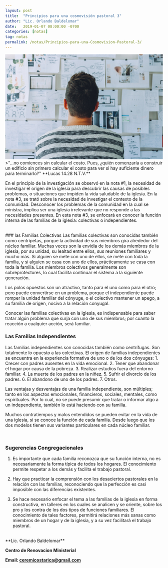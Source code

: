 ```yaml
---
layout: post
title:  "Principios para una cosmovisión pastoral 3"
author: "Lic. Orlando Baldelomar"
date:   2019-01-07 08:00:00 -0700
categories: [notas]
tag: notas
permalink: /notas/Principios-para-una-Cosmovision-Pastoral-3/
---
```

<img src="/assets/img/cosmovision.jpeg" class="img-fluid" alt="Responsive image">

<br>
>"...no comiences sin calcular el costo. Pues, ¿quién comenzaría a construir un edificio sin primero calcular el costo para ver si hay suficiente dinero para terminarlo?"
**Lucas 14.28 N.T.V.**


<br>

En el principio de la investigación se observó en la nota #1, la necesidad de investigar el origen de la iglesia para descubrir las causas de posibles problemas, o situaciones que impiden la vida saludable de la iglesia. En la nota #3, se trató sobre la necesidad de investigar el contexto de la comunidad. Desconocer los problemas de la comunidad en la cual se ministra, implica ser una iglesia irrelevante que  no responde a las necesidades presentes. En esta nota #3, se enfocará en conocer la función interna de las familias de la iglesia: colectivas o independientes.

<br>
### las Familias Colectivas
Las familias colectivas son conocidas también como centrípetas, porque la actividad de sus miembros gira alrededor del núcleo familiar. Muchas veces son la envidia de los demás miembros de la iglesia, por su unidad, su lealtad entre ellos, sus reuniones familiares y mucho más. Si alguien se mete con uno de ellos, se mete con toda la familia, y si alguien se casa con uno de ellos, prácticamente se casa con toda la familia.  Los miembros colectivos generalmente son sobreprotectores, lo cual facilita continuar el sistema a la siguiente generación.

Los polos opuestos son un atractivo, tanto para el uno como para el otro; pero puede convertirse en un problema, porque el independiente puede romper la unidad familiar del cónyuge, o el colectivo mantener un apego, a su familia de origen, nocivo a la relación conyugal.

Conocer las familias colectivas en la iglesia, es indispensable para saber tratar algún problema que surja con uno de sus miembros; por cuanto la reacción a cualquier acción, será familiar.


### Las Familias Independientes
Las familias independientes son conocidas también como centrífugas. Son totalmente lo opuesto  a las colectivas. El origen de familias independientes  se encuentra en la experiencia formativa de uno o de los dos cónyuges: 1. Crecer con padres ausentes en la vida emocional.  2. Tener que abandonar el hogar por causa de la pobreza.  3. Realizar estudios fuera del entorno familiar.  4. La muerte de los padres en la niñez. 5. Sufrir el divorcio de los padres.  6. El abandono de uno de los padres. 7. Otros.

Las ventajas y desventajas de una familia independiente, son múltiples; tanto en los aspectos emocionales, financieros, sociales, mentales, como espirituales. Por lo cual, no se puede presumir que tratar o informar algo a un independiente, también lo está haciendo con su familia.

Muchos contratiempos y malos entendidos se pueden evitar en la vida de una iglesia, si se conoce la función de cada familia. Desde luego que los dos modelos tienen sus variantes particulares en cada núcleo familiar.
 
<br>
<h3 class="text-center">Sugerencias Congregacionales</h3>

1. Es importante que cada familia reconozca que su función interna, no es necesariamente la forma típica de todos los hogares. El conocimiento permite respetar a los demás y facilita el trabajo pastoral.

2. Hay que practicar la comprensión con los desaciertos pastorales en la relación con las familias, reconociendo que la perfección es casi imposible con las diferencias existentes. 

3. Se hace necesario enfocar el tema a las familias de la iglesia en forma constructiva, en talleres en los cuales se analicen y se oriente, sobre los pro y los contra de los dos tipos de funciones familiares. El conocimiento de tales factores, permitirá relaciones más sanas como miembros de un hogar y de la iglesia, y a su vez facilitará el trabajo pastoral.


<br>
**Lic. Orlando Baldelomar**

**Centro de Renovacion Ministerial**

**Email: ceremicostarica@gmail.com**
